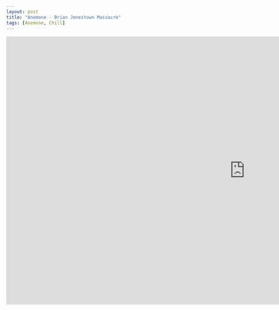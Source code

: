 ```yaml
---
layout: post
title: "Anemone - Brian Jonestown Massacre"
tags: [Anemone, Chill]
---
```


<div class="embed-responsive embed-responsive-16by9">
    <iframe width="1280" height="720" src="https://www.youtube.com/embed/StV9lElcvAY" frameborder="0" allow="autoplay; encrypted-media" allowfullscreen></iframe>
</div>
